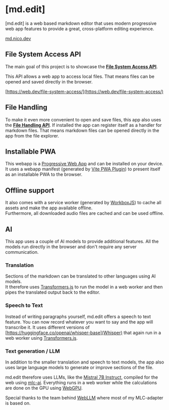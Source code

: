 # \[md.edit\]

\[md.edit\] is a web based markdown editor that uses modern progressive web app features to provide a great, cross-platform editing experience.

[md.nico.dev](https://md.nico.dev/)

## File System Access API

The main goal of this project is to showcase the **[File System Access API](https://wicg.github.io/file-system-access/)**.

This API allows a web app to access local files. That means files can be opened and saved directly in the browser.

[https://web.dev/file-system-access/](https://web.dev/file-system-access/)

## File Handling
To make it even more convenient to open and save files, this app also uses the **[File Handling API](https://web.dev/file-handling/)**. If installed the app can register itself as a handler for markdown files. That means markdown files can be opened directly in the app from the file explorer.

## Installable PWA
This webapp is a [Progressive Web App](https://web.dev/progressive-web-apps/) and can be installed on your device.  
It uses a webapp manifest (generated by [Vite PWA Plugin](https://vite-pwa-org.netlify.app/)) to present itself as an installable PWA to the browser.

## Offline support
It also comes with a service worker (generated by [WorkboxJS](https://developer.chrome.com/docs/workbox/)) to cache all assets and make the app available offline.  
Furthermore, all downloaded audio files are cached and can be used offline.

## AI
This app uses a couple of AI models to provide additional features. All the models run directly in the browser and don't require any server communication.

### Translation
Sections of the markdown can be translated to other languages using AI models.  
It therefore uses [Transformers.js](https://huggingface.co/docs/transformers.js/index) to run the model in a web worker and then pipes the translated output back to the editor.

### Speech to Text
Instead of writing paragraphs yourself, md.edit offers a speech to text feature. You can now record whatever you want to say and the app will transcribe it. It uses different versions of [https://huggingface.co/openai/whisper-base](Whisper) that again run in a web worker using [Transformers.js](https://huggingface.co/docs/transformers.js/index).

### Text generation / LLM
In addition to the smaller translation and speech to text models, the app also uses large language models to generate or improve sections of the file.

md.edit therefore uses LLMs, like the [Mistral 7B Instruct](https://huggingface.co/mistralai/Mistral-7B-Instruct-v0.2), compiled for the web using [mlc-ai](https://mlc.ai/). Everything runs in a web worker while the calculations are done on the GPU using [WebGPU](https://developer.mozilla.org/en-US/docs/Web/API/WebGPU_API).

Special thanks to the team behind [WebLLM](https://github.com/mlc-ai/web-llm) where most of my MLC-adapter is based on.
